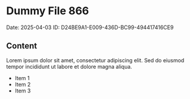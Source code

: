 # Dummy File 866

Date: 2025-04-03
ID: D24BE9A1-E009-436D-BC99-494417416CE9

## Content

Lorem ipsum dolor sit amet, consectetur adipiscing elit.
Sed do eiusmod tempor incididunt ut labore et dolore magna aliqua.

* Item 1
* Item 2
* Item 3

